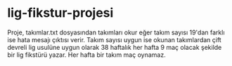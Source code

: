 # lig-fikstur-projesi
Proje, takımlar.txt dosyasından takımları okur eğer takım sayısı 19'dan farklı ise hata mesajı çıktısı verir. Takım sayısı uygun ise okunan takımlardan çift devreli lig usulüne uygun olarak 38 haftalık her hafta 9 maç olacak şekilde bir lig fikstürü yazar. Her hafta bir takım maç oynamaz.
